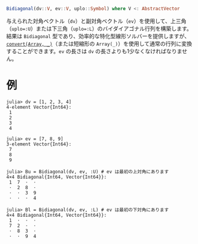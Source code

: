 ```julia
Bidiagonal(dv::V, ev::V, uplo::Symbol) where V <: AbstractVector
```

与えられた対角ベクトル（`dv`）と副対角ベクトル（`ev`）を使用して、上三角（`uplo=:U`）または下三角（`uplo=:L`）のバイダイアゴナル行列を構築します。結果は `Bidiagonal` 型であり、効率的な特化型線形ソルバーを提供しますが、[`convert(Array, _)`](@ref)（または短縮形の `Array(_)`）を使用して通常の行列に変換することができます。`ev` の長さは `dv` の長さよりも1少なくなければなりません。

# 例

```jldoctest
julia> dv = [1, 2, 3, 4]
4-element Vector{Int64}:
 1
 2
 3
 4

julia> ev = [7, 8, 9]
3-element Vector{Int64}:
 7
 8
 9

julia> Bu = Bidiagonal(dv, ev, :U) # ev は最初の上対角にあります
4×4 Bidiagonal{Int64, Vector{Int64}}:
 1  7  ⋅  ⋅
 ⋅  2  8  ⋅
 ⋅  ⋅  3  9
 ⋅  ⋅  ⋅  4

julia> Bl = Bidiagonal(dv, ev, :L) # ev は最初の下対角にあります
4×4 Bidiagonal{Int64, Vector{Int64}}:
 1  ⋅  ⋅  ⋅
 7  2  ⋅  ⋅
 ⋅  8  3  ⋅
 ⋅  ⋅  9  4
```
